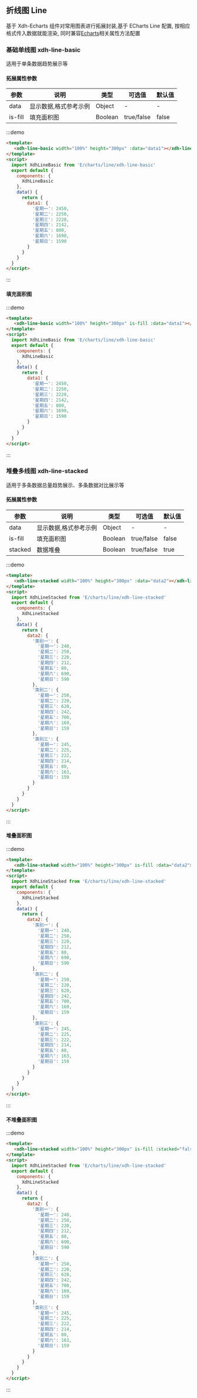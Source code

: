 
## 折线图 Line

基于 Xdh-Echarts 组件对常用图表进行拓展封装,基于 ECharts Line 配置, 按相应格式传入数据就能渲染, 同时兼容[Echarts](#/widgets/echarts)相关属性方法配置

### 基础单线图 xdh-line-basic

适用于单条数据趋势展示等

#### 拓展属性参数
| 参数 | 说明 | 类型 | 可选值 | 默认值 |
|----|----|----|----|----|
| data | 显示数据,格式参考示例 | Object | - | - |
| is-fill | 填充面积图 | Boolean | true/false | false |

:::demo
```html
<template>
   <xdh-line-basic width="100%" height="300px" :data="data1"></xdh-line-basic>
</template>
<script>
  import XdhLineBasic from 'E/charts/line/xdh-line-basic'
  export default {
    components: {
      XdhLineBasic
    },
    data() {
      return {
        data1: {
          '星期一': 2450,
          '星期二': 2250,
          '星期三': 2220,
          '星期四': 2142,
          '星期五': 800,
          '星期六': 1690,
          '星期日': 1590
        }
      }
    }
  }
</script>
```
:::

#### 填充面积图
:::demo
```html
<template>
   <xdh-line-basic width="100%" height="300px" is-fill :data="data1"></xdh-line-basic>
</template>
<script>
  import XdhLineBasic from 'E/charts/line/xdh-line-basic'
  export default {
    components: {
      XdhLineBasic
    },
    data() {
      return {
        data1: {
          '星期一': 2450,
          '星期二': 2250,
          '星期三': 2220,
          '星期四': 2142,
          '星期五': 800,
          '星期六': 1690,
          '星期日': 1590
        }
      }
    }
  }
</script>
```
:::

### 堆叠多线图 xdh-line-stacked

适用于多条数据总量趋势展示、多条数据对比展示等

#### 拓展属性参数
| 参数 | 说明 | 类型 | 可选值 | 默认值 |
|----|----|----|----|----|
| data | 显示数据,格式参考示例 | Object | - | - |
| is-fill | 填充面积图 | Boolean | true/false | false |
| stacked | 数据堆叠 | Boolean | true/false | true |

:::demo
```html
<template>
   <xdh-line-stacked width="100%" height="300px" :data="data2"></xdh-line-stacked>
</template>
<script>
  import XdhLineStacked from 'E/charts/line/xdh-line-stacked'
  export default {
    components: {
      XdhLineStacked
    },
    data() {
      return {
        data2: {
          '类别一': {
            '星期一': 240,
            '星期二': 250,
            '星期三': 220,
            '星期四': 212,
            '星期五': 80,
            '星期六': 690,
            '星期日': 590
          },
          '类别二': {
            '星期一': 250,
            '星期二': 220,
            '星期三': 620,
            '星期四': 242,
            '星期五': 700,
            '星期六': 169,
            '星期日': 159
          },
          '类别三': {
            '星期一': 245,
            '星期二': 225,
            '星期三': 222,
            '星期四': 214,
            '星期五': 80,
            '星期六': 163,
            '星期日': 159
          }
        }
      }
    }
  }
</script>
```
:::

#### 堆叠面积图

:::demo
```html
<template>
   <xdh-line-stacked width="100%" height="300px" is-fill :data="data2"></xdh-line-stacked>
</template>
<script>
  import XdhLineStacked from 'E/charts/line/xdh-line-stacked'
  export default {
    components: {
      XdhLineStacked
    },
    data() {
      return {
        data2: {
          '类别一': {
            '星期一': 240,
            '星期二': 250,
            '星期三': 220,
            '星期四': 212,
            '星期五': 80,
            '星期六': 690,
            '星期日': 590
          },
          '类别二': {
            '星期一': 250,
            '星期二': 220,
            '星期三': 620,
            '星期四': 242,
            '星期五': 700,
            '星期六': 169,
            '星期日': 159
          },
          '类别三': {
            '星期一': 245,
            '星期二': 225,
            '星期三': 222,
            '星期四': 214,
            '星期五': 80,
            '星期六': 163,
            '星期日': 159
          }
        }
      }
    }
  }
</script>
```
:::

#### 不堆叠面积图

:::demo
```html
<template>
   <xdh-line-stacked width="100%" height="300px" is-fill :stacked="false" :data="data2"></xdh-line-stacked>
</template>
<script>
  import XdhLineStacked from 'E/charts/line/xdh-line-stacked'
  export default {
    components: {
      XdhLineStacked
    },
    data() {
      return {
        data2: {
          '类别一': {
            '星期一': 240,
            '星期二': 250,
            '星期三': 220,
            '星期四': 212,
            '星期五': 80,
            '星期六': 690,
            '星期日': 590
          },
          '类别二': {
            '星期一': 250,
            '星期二': 220,
            '星期三': 620,
            '星期四': 242,
            '星期五': 700,
            '星期六': 169,
            '星期日': 159
          },
          '类别三': {
            '星期一': 245,
            '星期二': 225,
            '星期三': 222,
            '星期四': 214,
            '星期五': 80,
            '星期六': 163,
            '星期日': 159
          }
        }
      }
    }
  }
</script>
```
:::
